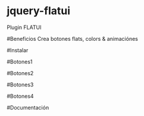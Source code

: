 # jquery-flatui
Plugin FLATUI

#Beneficios
Crea botones flats, colors & animaciónes

#Instalar

#Botones1

#Botones2

#Botones3

#Botones4

#Documentación
